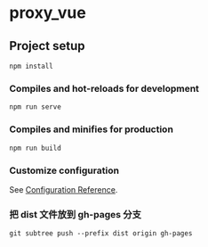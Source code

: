 # proxy_vue

## Project setup
```
npm install
```

### Compiles and hot-reloads for development
```
npm run serve
```

### Compiles and minifies for production
```
npm run build
```

### Customize configuration
See [Configuration Reference](https://cli.vuejs.org/config/).

### 把 dist 文件放到 gh-pages 分支
```
git subtree push --prefix dist origin gh-pages
```
